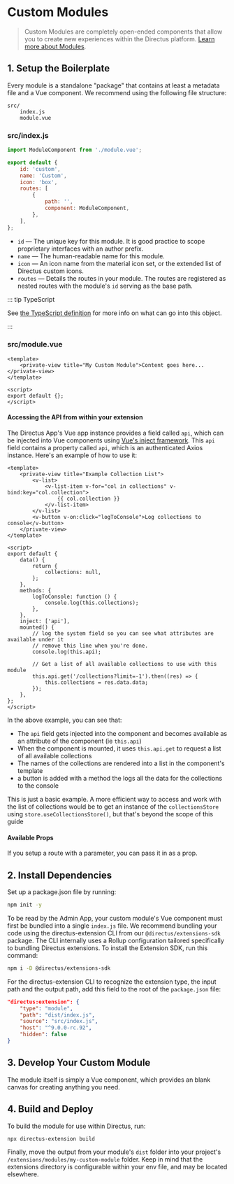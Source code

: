 # Custom Modules <small></small>

> Custom Modules are completely open-ended components that allow you to create new experiences within the Directus
> platform. [Learn more about Modules](/concepts/modules/).

## 1. Setup the Boilerplate

Every module is a standalone "package" that contains at least a metadata file and a Vue component. We recommend using
the following file structure:

```
src/
	index.js
	module.vue
```

### src/index.js

```js
import ModuleComponent from './module.vue';

export default {
	id: 'custom',
	name: 'Custom',
	icon: 'box',
	routes: [
		{
			path: '',
			component: ModuleComponent,
		},
	],
};
```

- `id` — The unique key for this module. It is good practice to scope proprietary interfaces with an author prefix.
- `name` — The human-readable name for this module.
- `icon` — An icon name from the material icon set, or the extended list of Directus custom icons.
- `routes` — Details the routes in your module. The routes are registered as nested routes with the module's `id`
  serving as the base path.

::: tip TypeScript

See
[the TypeScript definition](https://github.com/directus/directus/blob/20355fee5eba514dd75565f60269311187010c66/app/src/modules/types.ts#L6-L17)
for more info on what can go into this object.

:::

### src/module.vue

```vue
<template>
	<private-view title="My Custom Module">Content goes here...</private-view>
</template>

<script>
export default {};
</script>
```

#### Accessing the API from within your extension

The Directus App's Vue app instance provides a field called `api`, which can be injected into Vue components using
[Vue's inject framework](https://v3.vuejs.org/guide/component-provide-inject.html). This `api` field contains a property
called `api`, which is an authenticated Axios instance. Here's an example of how to use it:

```vue
<template>
	<private-view title="Example Collection List">
		<v-list>
			<v-list-item v-for="col in collections" v-bind:key="col.collection">
				{{ col.collection }}
			</v-list-item>
		</v-list>
		<v-button v-on:click="logToConsole">Log collections to console</v-button>
	</private-view>
</template>

<script>
export default {
	data() {
		return {
			collections: null,
		};
	},
	methods: {
		logToConsole: function () {
			console.log(this.collections);
		},
	},
	inject: ['api'],
	mounted() {
		// log the system field so you can see what attributes are available under it
		// remove this line when you're done.
		console.log(this.api);

		// Get a list of all available collections to use with this module
		this.api.get('/collections?limit=-1').then((res) => {
			this.collections = res.data.data;
		});
	},
};
</script>
```

In the above example, you can see that:

- The `api` field gets injected into the component and becomes available as an attribute of the component (ie
  `this.api`)
- When the component is mounted, it uses `this.api.get` to request a list of all available collections
- The names of the collections are rendered into a list in the component's template
- a button is added with a method the logs all the data for the collections to the console

This is just a basic example. A more efficient way to access and work with the list of collections would be to get an
instance of the `collectionsStore` using `store.useCollectionsStore()`, but that's beyond the scope of this guide

#### Available Props

If you setup a route with a parameter, you can pass it in as a prop.

## 2. Install Dependencies

Set up a package.json file by running:

```bash
npm init -y
```

To be read by the Admin App, your custom module's Vue component must first be bundled into a single `index.js` file. We
recommend bundling your code using the directus-extension CLI from our `@directus/extensions-sdk` package. The CLI
internally uses a Rollup configuration tailored specifically to bundling Directus extensions. To install the Extension
SDK, run this command:

```bash
npm i -D @directus/extensions-sdk
```

For the directus-extension CLI to recognize the extension type, the input path and the output path, add this field to
the root of the `package.json` file:

```json
"directus:extension": {
	"type": "module",
	"path": "dist/index.js",
	"source": "src/index.js",
	"host": "^9.0.0-rc.92",
	"hidden": false
}
```

## 3. Develop Your Custom Module

The module itself is simply a Vue component, which provides an blank canvas for creating anything you need.

## 4. Build and Deploy

To build the module for use within Directus, run:

```bash
npx directus-extension build
```

Finally, move the output from your module's `dist` folder into your project's `/extensions/modules/my-custom-module`
folder. Keep in mind that the extensions directory is configurable within your env file, and may be located elsewhere.
